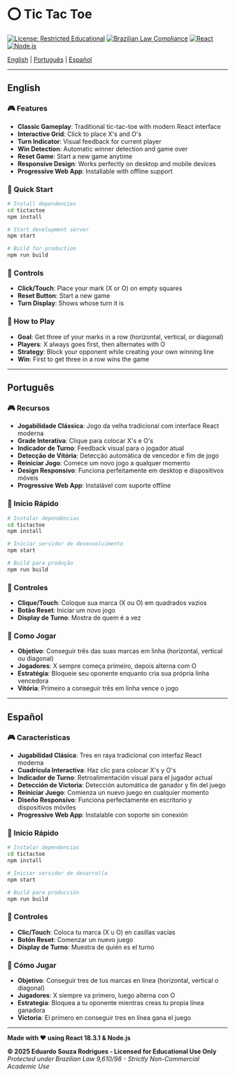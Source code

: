 # ⭕ Tic Tac Toe

[![License: Restricted Educational](https://img.shields.io/badge/License-Restricted_Educational-red.svg)](LICENSE)
[![Brazilian Law Compliance](https://img.shields.io/badge/Compliance-Brazilian_Law_9.610/98-blue)](https://www.planalto.gov.br/ccivil_03/leis/l9610.htm)
[![React](https://img.shields.io/badge/React-18.3.1-61DAFB.svg)](https://reactjs.org/)
[![Node.js](https://img.shields.io/badge/Node.js-Web_Game-green.svg)](https://nodejs.org/)

[English](#english) | [Português](#português) | [Español](#español)

---

<a id="english"></a>
## English

### 🎮 Features
- **Classic Gameplay**: Traditional tic-tac-toe with modern React interface
- **Interactive Grid**: Click to place X's and O's
- **Turn Indicator**: Visual feedback for current player
- **Win Detection**: Automatic winner detection and game over
- **Reset Game**: Start a new game anytime
- **Responsive Design**: Works perfectly on desktop and mobile devices
- **Progressive Web App**: Installable with offline support

### 🚀 Quick Start
```bash
# Install dependencies
cd tictactoe
npm install

# Start development server
npm start

# Build for production
npm run build
```

### 🎯 Controls
- **Click/Touch**: Place your mark (X or O) on empty squares
- **Reset Button**: Start a new game
- **Turn Display**: Shows whose turn it is

### 🧠 How to Play
- **Goal**: Get three of your marks in a row (horizontal, vertical, or diagonal)
- **Players**: X always goes first, then alternates with O
- **Strategy**: Block your opponent while creating your own winning line
- **Win**: First to get three in a row wins the game

---

<a id="português"></a>
## Português

### 🎮 Recursos
- **Jogabilidade Clássica**: Jogo da velha tradicional com interface React moderna
- **Grade Interativa**: Clique para colocar X's e O's
- **Indicador de Turno**: Feedback visual para o jogador atual
- **Detecção de Vitória**: Detecção automática de vencedor e fim de jogo
- **Reiniciar Jogo**: Comece um novo jogo a qualquer momento
- **Design Responsivo**: Funciona perfeitamente em desktop e dispositivos móveis
- **Progressive Web App**: Instalável com suporte offline

### 🚀 Início Rápido
```bash
# Instalar dependências
cd tictactoe
npm install

# Iniciar servidor de desenvolvimento
npm start

# Build para produção
npm run build
```

### 🎯 Controles
- **Clique/Touch**: Coloque sua marca (X ou O) em quadrados vazios
- **Botão Reset**: Iniciar um novo jogo
- **Display de Turno**: Mostra de quem é a vez

### 🧠 Como Jogar
- **Objetivo**: Conseguir três das suas marcas em linha (horizontal, vertical ou diagonal)
- **Jogadores**: X sempre começa primeiro, depois alterna com O
- **Estratégia**: Bloqueie seu oponente enquanto cria sua própria linha vencedora
- **Vitória**: Primeiro a conseguir três em linha vence o jogo

---

<a id="español"></a>
## Español

### 🎮 Características
- **Jugabilidad Clásica**: Tres en raya tradicional con interfaz React moderna
- **Cuadrícula Interactiva**: Haz clic para colocar X's y O's
- **Indicador de Turno**: Retroalimentación visual para el jugador actual
- **Detección de Victoria**: Detección automática de ganador y fin del juego
- **Reiniciar Juego**: Comienza un nuevo juego en cualquier momento
- **Diseño Responsivo**: Funciona perfectamente en escritorio y dispositivos móviles
- **Progressive Web App**: Instalable con soporte sin conexión

### 🚀 Inicio Rápido
```bash
# Instalar dependencias
cd tictactoe
npm install

# Iniciar servidor de desarrollo
npm start

# Build para producción
npm run build
```

### 🎯 Controles
- **Clic/Touch**: Coloca tu marca (X u O) en casillas vacías
- **Botón Reset**: Comenzar un nuevo juego
- **Display de Turno**: Muestra de quién es el turno

### 🧠 Cómo Jugar
- **Objetivo**: Conseguir tres de tus marcas en línea (horizontal, vertical o diagonal)
- **Jugadores**: X siempre va primero, luego alterna con O
- **Estrategia**: Bloquea a tu oponente mientras creas tu propia línea ganadora
- **Victoria**: El primero en conseguir tres en línea gana el juego

---

**Made with ❤️ using React 18.3.1 & Node.js**

**© 2025 Eduardo Souza Rodrigues - Licensed for Educational Use Only**  
*Protected under Brazilian Law 9,610/98 - Strictly Non-Commercial Academic Use*
